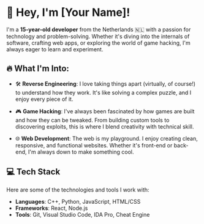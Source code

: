 # 👋 Hey, I'm [Your Name]!

I'm a **15-year-old developer** from the Netherlands 🇳🇱 with a passion for technology and problem-solving. Whether it's diving into the internals of software, crafting web apps, or exploring the world of game hacking, I'm always eager to learn and experiment.

## 🔥 What I'm Into:

- 🛠️ **Reverse Engineering**: I love taking things apart (virtually, of course!) to understand how they work. It's like solving a complex puzzle, and I enjoy every piece of it.

- 🎮 **Game Hacking**: I've always been fascinated by how games are built and how they can be tweaked. From building custom tools to discovering exploits, this is where I blend creativity with technical skill.

- 🌐 **Web Development**: The web is my playground. I enjoy creating clean, responsive, and functional websites. Whether it's front-end or back-end, I'm always down to make something cool.

## 💻 Tech Stack

Here are some of the technologies and tools I work with:

- **Languages**: C++, Python, JavaScript, HTML/CSS
- **Frameworks**: React, Node.js
- **Tools**: Git, Visual Studio Code, IDA Pro, Cheat Engine
